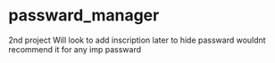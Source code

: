 # passward_manager
2nd project 
Will look to add inscription later to hide passward
wouldnt recommend it for any imp passward
